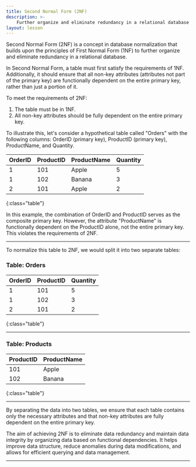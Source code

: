 ```yaml
---
title: Second Normal Form (2NF)
description: >-
    Further organize and eliminate redundancy in a relational database
layout: lesson
---
```


Second Normal Form (2NF) is a concept in database normalization that builds upon the principles of First Normal Form (1NF) to further organize and eliminate redundancy in a relational database.

In Second Normal Form, a table must first satisfy the requirements of 1NF. Additionally, it should ensure that all non-key attributes (attributes not part of the primary key) are functionally dependent on the entire primary key, rather than just a portion of it.

To meet the requirements of 2NF:

1. The table must be in 1NF.
2. All non-key attributes should be fully dependent on the entire primary key.

To illustrate this, let's consider a hypothetical table called "Orders" with the following columns: OrderID (primary key), ProductID (primary key), ProductName, and Quantity.

| OrderID | ProductID | ProductName | Quantity |
|---------|-----------|-------------|----------|
| 1       | 101       | Apple       | 5        |
| 1       | 102       | Banana      | 3        |
| 2       | 101       | Apple       | 2        |
{:class="table"}

In this example, the combination of OrderID and ProductID serves as the composite primary key. However, the attribute "ProductName" is functionally dependent on the ProductID alone, not the entire primary key. This violates the requirements of 2NF.

---

To normalize this table to 2NF, we would split it into two separate tables:

### Table: Orders

| OrderID | ProductID | Quantity |
|---------|-----------|----------|
| 1       | 101       | 5        |
| 1       | 102       | 3        |
| 2       | 101       | 2        |
{:class="table"}

---

### Table: Products

| ProductID | ProductName |
|-----------|-------------|
| 101       | Apple       |
| 102       | Banana      |
{:class="table"}

---

By separating the data into two tables, we ensure that each table contains only the necessary attributes and that non-key attributes are fully dependent on the entire primary key.

The aim of achieving 2NF is to eliminate data redundancy and maintain data integrity by organizing data based on functional dependencies. It helps improve data structure, reduce anomalies during data modifications, and allows for efficient querying and data management.

---
